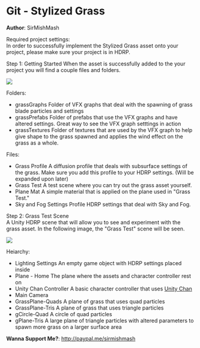 # Git - Stylized Grass
**Author**: SirMishMash  

Required project settings:  
In order to successfully implement the Stylized Grass asset onto your project, please make sure your project is in HDRP.

Step 1: Getting Started
When the asset is successfully added to the your project you will find a couple files and folders. 

<img src = "https://github.com/SirMishMash/Unity-StylizedGrass/blob/main/Git_docImages/Starting1.PNG" />

Folders:
- grassGraphs      Folder of VFX graphs that deal with the spawning of grass blade particles and settings
- grassPrefabs     Folder of prefabs that use the VFX graphs and have altered settings. Great way to see the VFX graph setttings in action
- grassTextures    Folder of textures that are used by the VFX graph to help give shape to the grass spawned and applies the wind effect on the grass as a whole.

Files:
- Grass Profile                   A diffusion profile that deals with subsurface settings of the grass. Make sure you add this profile to your HDRP settings. (Will be expanded upon later)
- Grass Test                      A test scene where you can try out the grass asset yourself.
- Plane Mat                       A simple material that is applied on the plane used in "Grass Test."
- Sky and Fog Settings Profile    HDRP settings that deal with Sky and Fog.

Step 2: Grass Test Scene  
A Unity HDRP scene that will allow you to see and experiment with the grass asset. In the following image, the "Grass Test" scene will be seen.  

<img src = "https://github.com/SirMishMash/Unity-StylizedGrass/blob/main/Git_docImages/Scene1.PNG" />  

Heiarchy:
- Lighting Settings      An empty game object with HDRP settings placed inside  
- Plane - Home           The plane where the assets and character controller rest on
- Unity Chan Controller  A basic character controller that uses [Unity Chan](https://assetstore.unity.com/packages/3d/characters/unity-chan-model-18705) 
- Main Camera            
- GrassPlane-Quads       A plane of grass that uses quad particles 
- GrassPlane-Tris        A plane of grass that uses triangle particles 
- gCircle-Quad           A circle of quad particles
- gPlane-Tris            A large plane of triangle particles with altered parameters to spawn more grass on a larger surface area


**Wanna Support Me?**: http://paypal.me/sirmishmash

